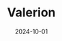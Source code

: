 ---  
layout: startup_page  
title: "Valerion"  
id: "valerion.eco"  
permalink: "/valerionvalerion.eco10012024/"  
website: "http://valerion.eco/"  
funding_round: ""  
funding_amount: ""  
investors: "HEST Investments"  
about: "Valerion is a battery technology company developing innovations that make batteries more efficient, longer lasting, and cost-effective. Their technology has the potential to revolutionize the electric vehicle market and other battery-powered technologies. The company is headquartered at The University of Michigan."  
markets: "Battery Technology, Electric Vehicles, Energy Storage"  
hq: "Ann Arbor, Michigan, United States"  
founded_year: "2007"  
linkedin: ""  
twitter: ""  
instagram: ""  
facebook: ""  
crunchbase: "https://www.crunchbase.com/organization/valerion"  
pitchbook: "https://pitchbook.com/profiles/company/53985-97"  

date_display: "01-Oct-2024"  
date: "2024-10-01"

# SEO Optimization  
meta_title: "Valerion"  
meta_description: "Valerion, Valerion is a battery technology company developing innovations that make batteries more efficient, longer lasting, and cost-effective. Their technolo..."  
meta_keywords: "Valerion, Battery Technology, Electric Vehicles, Energy Storage,  funding"  
canonical_url: "https://startup.projectstartups.com/valerionvalerion.eco10012024/"  
---